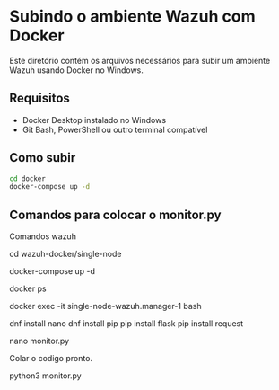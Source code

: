 # Subindo o ambiente Wazuh com Docker

Este diretório contém os arquivos necessários para subir um ambiente Wazuh usando Docker no Windows.

## Requisitos
- Docker Desktop instalado no Windows
- Git Bash, PowerShell ou outro terminal compatível

## Como subir
```bash
cd docker
docker-compose up -d
```

## Comandos para colocar o monitor.py
Comandos wazuh

cd wazuh-docker/single-node

docker-compose up -d

docker ps

docker exec -it single-node-wazuh.manager-1 bash

dnf install nano
dnf install pip
pip install flask
pip install request

nano monitor.py

Colar o codigo pronto.

python3 monitor.py

